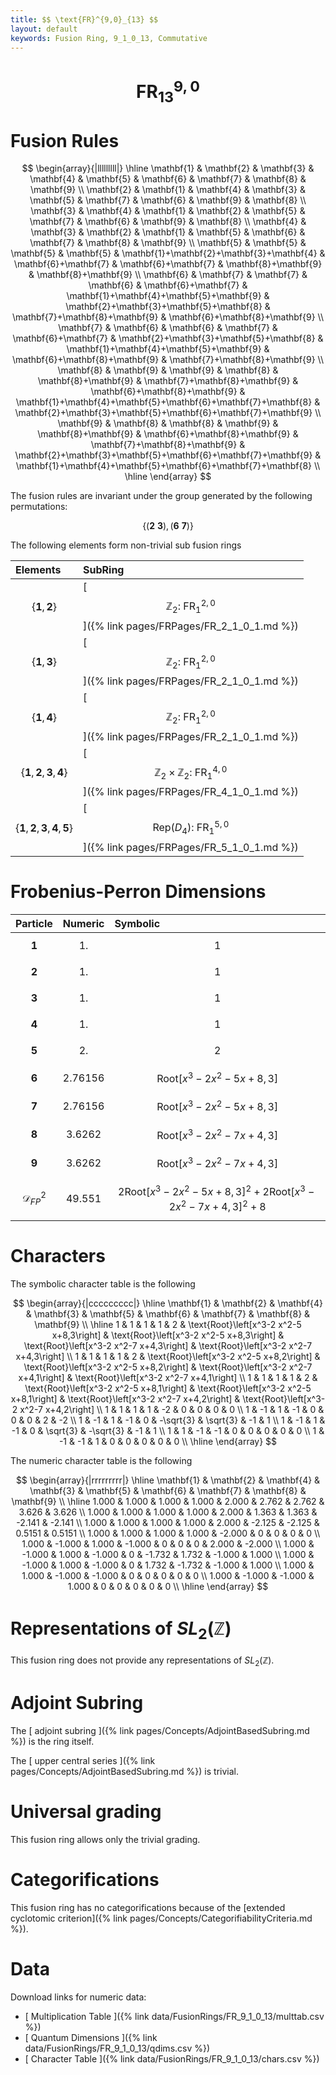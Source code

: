 ```yaml
---
title: $$ \text{FR}^{9,0}_{13} $$
layout: default
keywords: Fusion Ring, 9_1_0_13, Commutative
---
```

# $$ \text{FR}^{9,0}_{13} $$


# Fusion Rules

$$
\begin{array}{|lllllllll|}
\hline
 \mathbf{1} & \mathbf{2} & \mathbf{3} & \mathbf{4} & \mathbf{5} & \mathbf{6} & \mathbf{7} & \mathbf{8} & \mathbf{9} \\
 \mathbf{2} & \mathbf{1} & \mathbf{4} & \mathbf{3} & \mathbf{5} & \mathbf{7} & \mathbf{6} & \mathbf{9} & \mathbf{8} \\
 \mathbf{3} & \mathbf{4} & \mathbf{1} & \mathbf{2} & \mathbf{5} & \mathbf{7} & \mathbf{6} & \mathbf{9} & \mathbf{8} \\
 \mathbf{4} & \mathbf{3} & \mathbf{2} & \mathbf{1} & \mathbf{5} & \mathbf{6} & \mathbf{7} & \mathbf{8} & \mathbf{9} \\
 \mathbf{5} & \mathbf{5} & \mathbf{5} & \mathbf{5} & \mathbf{1}+\mathbf{2}+\mathbf{3}+\mathbf{4} & \mathbf{6}+\mathbf{7} & \mathbf{6}+\mathbf{7} & \mathbf{8}+\mathbf{9} & \mathbf{8}+\mathbf{9} \\
 \mathbf{6} & \mathbf{7} & \mathbf{7} & \mathbf{6} & \mathbf{6}+\mathbf{7} & \mathbf{1}+\mathbf{4}+\mathbf{5}+\mathbf{9} & \mathbf{2}+\mathbf{3}+\mathbf{5}+\mathbf{8} & \mathbf{7}+\mathbf{8}+\mathbf{9} & \mathbf{6}+\mathbf{8}+\mathbf{9} \\
 \mathbf{7} & \mathbf{6} & \mathbf{6} & \mathbf{7} & \mathbf{6}+\mathbf{7} & \mathbf{2}+\mathbf{3}+\mathbf{5}+\mathbf{8} & \mathbf{1}+\mathbf{4}+\mathbf{5}+\mathbf{9} & \mathbf{6}+\mathbf{8}+\mathbf{9} & \mathbf{7}+\mathbf{8}+\mathbf{9} \\
 \mathbf{8} & \mathbf{9} & \mathbf{9} & \mathbf{8} & \mathbf{8}+\mathbf{9} & \mathbf{7}+\mathbf{8}+\mathbf{9} & \mathbf{6}+\mathbf{8}+\mathbf{9} & \mathbf{1}+\mathbf{4}+\mathbf{5}+\mathbf{6}+\mathbf{7}+\mathbf{8} & \mathbf{2}+\mathbf{3}+\mathbf{5}+\mathbf{6}+\mathbf{7}+\mathbf{9} \\
 \mathbf{9} & \mathbf{8} & \mathbf{8} & \mathbf{9} & \mathbf{8}+\mathbf{9} & \mathbf{6}+\mathbf{8}+\mathbf{9} & \mathbf{7}+\mathbf{8}+\mathbf{9} & \mathbf{2}+\mathbf{3}+\mathbf{5}+\mathbf{6}+\mathbf{7}+\mathbf{9} & \mathbf{1}+\mathbf{4}+\mathbf{5}+\mathbf{6}+\mathbf{7}+\mathbf{8} \\
\hline
\end{array}
$$


The fusion rules are invariant under the group generated by the following permutations:

$$ \{(\mathbf{2} \  \mathbf{3}), (\mathbf{6} \  \mathbf{7})\} $$


The following elements form non-trivial sub fusion rings

| Elements | SubRing |
| :------ | :------ |
| $$ \{\mathbf{1},\mathbf{2}\} $$ | [ $$ \mathbb{Z}_2:\ \text{FR}^{2,0}_{1} $$ ]({% link pages/FRPages/FR_2_1_0_1.md %}) |
| $$ \{\mathbf{1},\mathbf{3}\} $$ | [ $$ \mathbb{Z}_2:\ \text{FR}^{2,0}_{1} $$ ]({% link pages/FRPages/FR_2_1_0_1.md %}) |
| $$ \{\mathbf{1},\mathbf{4}\} $$ | [ $$ \mathbb{Z}_2:\ \text{FR}^{2,0}_{1} $$ ]({% link pages/FRPages/FR_2_1_0_1.md %}) |
| $$ \{\mathbf{1},\mathbf{2},\mathbf{3},\mathbf{4}\} $$ | [ $$ \mathbb{Z}_2\times \mathbb{Z}_2:\ \text{FR}^{4,0}_{1} $$ ]({% link pages/FRPages/FR_4_1_0_1.md %}) |
| $$ \{\mathbf{1},\mathbf{2},\mathbf{3},\mathbf{4},\mathbf{5}\} $$ | [ $$ \left.\text{Rep(}D_4\right):\ \text{FR}^{5,0}_{1} $$ ]({% link pages/FRPages/FR_5_1_0_1.md %}) |

# Frobenius-Perron Dimensions

| Particle | Numeric | Symbolic |
| :------ | :------ | :------ |
| $$ \mathbf{1} $$ | $$ 1. $$ | $$ 1 $$ |
| $$ \mathbf{2} $$ | $$ 1. $$ | $$ 1 $$ |
| $$ \mathbf{3} $$ | $$ 1. $$ | $$ 1 $$ |
| $$ \mathbf{4} $$ | $$ 1. $$ | $$ 1 $$ |
| $$ \mathbf{5} $$ | $$ 2. $$ | $$ 2 $$ |
| $$ \mathbf{6} $$ | $$ 2.76156 $$ | $$ \text{Root}\left[x^3-2 x^2-5 x+8,3\right] $$ |
| $$ \mathbf{7} $$ | $$ 2.76156 $$ | $$ \text{Root}\left[x^3-2 x^2-5 x+8,3\right] $$ |
| $$ \mathbf{8} $$ | $$ 3.6262 $$ | $$ \text{Root}\left[x^3-2 x^2-7 x+4,3\right] $$ |
| $$ \mathbf{9} $$ | $$ 3.6262 $$ | $$ \text{Root}\left[x^3-2 x^2-7 x+4,3\right] $$ |
| $$ \mathcal{D}_{FP}^2 $$ | $$ 49.551 $$ | $$ 2 \text{Root}\left[x^3-2 x^2-5 x+8,3\right]^2+2 \text{Root}\left[x^3-2 x^2-7 x+4,3\right]^2+8 $$ |

# Characters

The symbolic character table is the following

$$
\begin{array}{|ccccccccc|}
\hline
 \mathbf{1} & \mathbf{2} & \mathbf{4} & \mathbf{3} & \mathbf{5} & \mathbf{6} & \mathbf{7} & \mathbf{8} & \mathbf{9} \\
\hline
 1 & 1 & 1 & 1 & 2 & \text{Root}\left[x^3-2 x^2-5 x+8,3\right] & \text{Root}\left[x^3-2 x^2-5 x+8,3\right] & \text{Root}\left[x^3-2 x^2-7 x+4,3\right] & \text{Root}\left[x^3-2 x^2-7 x+4,3\right] \\
 1 & 1 & 1 & 1 & 2 & \text{Root}\left[x^3-2 x^2-5 x+8,2\right] & \text{Root}\left[x^3-2 x^2-5 x+8,2\right] & \text{Root}\left[x^3-2 x^2-7 x+4,1\right] & \text{Root}\left[x^3-2 x^2-7 x+4,1\right] \\
 1 & 1 & 1 & 1 & 2 & \text{Root}\left[x^3-2 x^2-5 x+8,1\right] & \text{Root}\left[x^3-2 x^2-5 x+8,1\right] & \text{Root}\left[x^3-2 x^2-7 x+4,2\right] & \text{Root}\left[x^3-2 x^2-7 x+4,2\right] \\
 1 & 1 & 1 & 1 & -2 & 0 & 0 & 0 & 0 \\
 1 & -1 & 1 & -1 & 0 & 0 & 0 & 2 & -2 \\
 1 & -1 & 1 & -1 & 0 & -\sqrt{3} & \sqrt{3} & -1 & 1 \\
 1 & -1 & 1 & -1 & 0 & \sqrt{3} & -\sqrt{3} & -1 & 1 \\
 1 & 1 & -1 & -1 & 0 & 0 & 0 & 0 & 0 \\
 1 & -1 & -1 & 1 & 0 & 0 & 0 & 0 & 0 \\
\hline
\end{array}
$$

The numeric character table is the following

$$
\begin{array}{|rrrrrrrrr|}
\hline
 \mathbf{1} & \mathbf{2} & \mathbf{4} & \mathbf{3} & \mathbf{5} & \mathbf{6} & \mathbf{7} & \mathbf{8} & \mathbf{9} \\
\hline
 1.000 & 1.000 & 1.000 & 1.000 & 2.000 & 2.762 & 2.762 & 3.626 & 3.626 \\
 1.000 & 1.000 & 1.000 & 1.000 & 2.000 & 1.363 & 1.363 & -2.141 & -2.141 \\
 1.000 & 1.000 & 1.000 & 1.000 & 2.000 & -2.125 & -2.125 & 0.5151 & 0.5151 \\
 1.000 & 1.000 & 1.000 & 1.000 & -2.000 & 0 & 0 & 0 & 0 \\
 1.000 & -1.000 & 1.000 & -1.000 & 0 & 0 & 0 & 2.000 & -2.000 \\
 1.000 & -1.000 & 1.000 & -1.000 & 0 & -1.732 & 1.732 & -1.000 & 1.000 \\
 1.000 & -1.000 & 1.000 & -1.000 & 0 & 1.732 & -1.732 & -1.000 & 1.000 \\
 1.000 & 1.000 & -1.000 & -1.000 & 0 & 0 & 0 & 0 & 0 \\
 1.000 & -1.000 & -1.000 & 1.000 & 0 & 0 & 0 & 0 & 0 \\
\hline
\end{array}
$$

# Representations of $SL_2(\mathbb{Z})$

This fusion ring does not provide any representations of $SL_2(\mathbb{Z}).$

# Adjoint Subring

The [ adjoint subring ]({% link pages/Concepts/AdjointBasedSubring.md %}) is the ring itself.

The [ upper central series ]({% link pages/Concepts/AdjointBasedSubring.md %}) is trivial.

# Universal grading

This fusion ring allows only the trivial grading.

# Categorifications

This fusion ring has no  categorifications because of the [extended cyclotomic criterion]({% link pages/Concepts/CategorifiabilityCriteria.md %}).


# Data

Download links for numeric data:

* [ Multiplication Table ]({% link data/FusionRings/FR_9_1_0_13/multtab.csv %})
* [ Quantum Dimensions ]({% link data/FusionRings/FR_9_1_0_13/qdims.csv %})
* [ Character Table ]({% link data/FusionRings/FR_9_1_0_13/chars.csv %})
